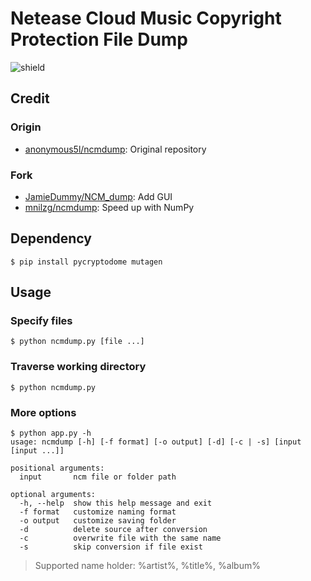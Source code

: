 # Netease Cloud Music Copyright Protection File Dump

![shield](https://img.shields.io/badge/python-2.7%7C3.4+-blue.svg)

## Credit

### Origin

- [anonymous5l/ncmdump](https://github.com/anonymous5l/ncmdump): Original repository

### Fork

- [JamieDummy/NCM_dump](https://github.com/JamieDummy/NCM_dump): Add GUI
- [mnilzg/ncmdump](https://github.com/mnilzg/ncmdump): Speed up with NumPy

## Dependency

```
$ pip install pycryptodome mutagen
```

## Usage

### Specify files

```
$ python ncmdump.py [file ...]
```
### Traverse working directory

```
$ python ncmdump.py
```
### More options
```
$ python app.py -h
usage: ncmdump [-h] [-f format] [-o output] [-d] [-c | -s] [input [input ...]]

positional arguments:
  input       ncm file or folder path

optional arguments:
  -h, --help  show this help message and exit
  -f format   customize naming format
  -o output   customize saving folder
  -d          delete source after conversion
  -c          overwrite file with the same name
  -s          skip conversion if file exist
```

> Supported name holder: %artist%, %title%, %album%

